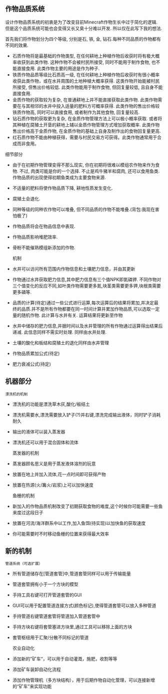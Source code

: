 ## 作物品质系统
  设计作物品质系统的初衷是为了改变目前Minecraft作物生长中过于简化的逻辑. 但是这个品质系统可能也会变得又长又臭十分难以开发. 所以仅在此写下我的想法.

  首先我们将作物划分为四个等级, 分别是石, 铁, 金, 钻石.每种不同品质的作物都有不同的效果.
  - 石质作物将是最基础的作物类型, 在任何耕地上种植作物后收获时将有极大概率收获到此类作物. 这种作物不会被村民所接受, 同时不能用于制作食物, 也不能直接食用. 此类作物主要的用途是作为种子.
  - 铁质作物品质等级比石质高一级, 在任何耕地上种植作物后收获时有很小概率收获此类作物，或在水井周围的土地种植大概率获得. 这类作物开始能被村民所接受, 但售出价格较低. 此类作物能用于制作食物, 但回复量较低, 且自身不能直接食用.
  - 金质作物的获取较为复杂, 在普通耕地上并不能直接获取此类作物. 此类作物需要在与其相邻的水井中投入适量的肥料方可概率获得. 此类作物的售出价格较铁质作物高, 同时可以直接食用, 或者制作为其他食物, 回复量较高.
  - 钻石质作物的获取更为复杂, 在金质作物管理方法上可以极小概率获取. 或者将其种植在腐殖土开垦的耕地上辅以金质作物管理方式增加获取概率. 此类作物售出价格高于金质作物, 在金质作物的基础上自身及制作出的食物回复量更高.
  - 红石质作物不能由种植获得，需要与村民交易方可获得。此类作物通常用于合成而非食用。

  细节部分
  - 由于在初期作物管理变得不那么现实, 你在初期将很难以模组农作物来作为食物. 不过, 肉类可能是你的一个选择. 不止是鸡牛猪羊和腐肉, 还可以食用鱼类. 作物品质的出现使得初期鱼类成为主要食物来源.
  - 不适量的肥料将使作物品质下降, 耕地性质发生变化.
  - 腐殖土会退化. 
  - 同种等级的同种农作物可以堆叠, 但不同品质的作物不能堆叠.(背包:我现在害怕极了)
  - 作物品质将会在物品信息中表现.
  - 作物品质影响堆肥效率.
  - 骨粉不能催熟模组新添加的作物.

    机制
  - 水井可以访问所有范围内作物信息和土壤肥力信息，并由其更新
  - 作物通过水井获取肥力信息,其中肥力信息有三个值NPK即氮磷钾. 不同作物对三个值变化的反应不同,如叶类作物需要更多氮,块茎类需要更多钾,块根类需要更多磷等.
  - 品质的计算(待定)通过一些公式进行运算,每次运算后的结果将累加,并决定最终的品质.并不是所有作物都要在同一时间计算并累加作物品质,可以选取一定量的随机作物. 此计算与水井有关. 运算结果将更新至作物
  - 水井中储存的肥力信息,并据时间以及水井管理的所有作物通过运算得出结果后递减. 此信息同样不需实时处理. 同样由水井处理.
  - 土壤的酸化和板结和腐殖土的退化同样由水井管理
  - 作物品质累加公式(待定)
  - 肥力衰减公式(待定)


## 机器部分
    
    漂洗机的机制
  - 漂洗机的功能是漂洗草木灰,酸化/板结土
  - 漂洗机需要水,漂洗需要放入铲子(?)并右键,漂洗完成输出液体，同时铲子消耗耐久
  - 输出的液体可以装入蒸发器
  - 漂洗机还可以用于混合固体和流体
    
    蒸发器的机制
  - 蒸发器顾名思义是用于蒸发液体溶剂的玩意
  - 放置在地上并加入流体,花一点时间即可获得产物
  - 放置在热源(火/篝火/岩浆)上可以加快速度

    
    鱼栅的机制
  - 新加入的作物品质机制改变了初期获取食物的难度,这个时候你可能需要一些鱼来度过这段日子
  - 放置在河流/海洋群系中以工作,加入鱼饵(待实现)以加快鱼的获取速度
  - 你可能需要时不时移动鱼栅的位置来获得最大效率

## 新的机制
    
    管道系统（可选扩展）
  - 所有管道储存在[管道套管]中,管道套管同样可以用于传输能量
  - 管道套管拥有小于一个方块的模型
  - 手持工具右键可打开管道套管的GUI
  - GUI可以用于配置管道连接方式(颜色标记),使得管道套管可以放入多种管道
  - 手持管道右键管道套管将管道加入管道套管中
  - 手持方块右键将套管塞进方块里,通过工具可以移除上面的方块  
  - 套管枢纽用于汇聚/分散不同标记的管道  
    
    农业自动化
  - 添加新的”矿车“，可以用于自动灌溉，施肥，收割等等
  - 添加矿车装卸自动化流程
  - 添加作物管理机（多方块结构），用于后期作物自动化管理，可以连接新增的“矿车”来实现功能
  
